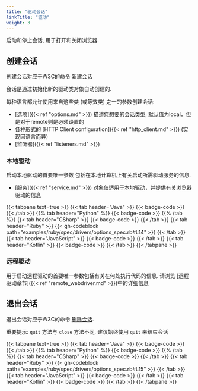 ```yaml
---
title: "驱动会话"
linkTitle: "驱动"
weight: 3
---
```


启动和停止会话, 用于打开和关闭浏览器.

## 创建会话

创建会话对应于W3C的命令 [新建会话](https://w3c.github.io/webdriver/#new-session) 

会话是通过初始化新的驱动类对象自动创建的.

每种语言都允许使用来自这些类 (或等效类) 之一的参数创建会话:

* [选项]({{< ref "options.md" >}}) 描述您想要的会话类型; 默认值为local，但是对于remote则是必须设置的
* 各种形式的 [HTTP Client configuration]({{< ref "http_client.md" >}}) (实现因语言而异)
* [监听器]({{< ref "listeners.md" >}})

### 本地驱动

启动本地驱动的首要唯一参数
包括在本地计算机上有关启动所需驱动服务的信息.

* [服务]({{< ref "service.md" >}}) 对象仅适用于本地驱动，并提供有关浏览器驱动的信息

{{< tabpane text=true >}}
{{< tab header="Java" >}}
{{< badge-code >}}
{{< /tab >}}
{{% tab header="Python" %}}
{{< badge-code >}}
{{% /tab %}}
{{< tab header="CSharp" >}}
{{< badge-code >}}
{{< /tab >}}
{{< tab header="Ruby" >}}
{{< gh-codeblock path="examples/ruby/spec/drivers/options_spec.rb#L14" >}}
{{< /tab >}}
{{< tab header="JavaScript" >}}
{{< badge-code >}}
{{< /tab >}}
{{< tab header="Kotlin" >}}
{{< badge-code >}}
{{< /tab >}}
{{< /tabpane >}}

### 远程驱动

用于启动远程驱动的首要唯一参数包括有关在何处执行代码的信息.
请浏览 [远程驱动章节]({{< ref "remote_webdriver.md" >}})中的详细信息


## 退出会话

退出会话对应于W3C的命令 [删除会话](https://w3c.github.io/webdriver/#delete-session).

重要提示: `quit` 方法与 `close` 方法不同,
建议始终使用 `quit` 来结束会话

{{< tabpane text=true >}}
{{< tab header="Java" >}}
{{< badge-code >}}
{{< /tab >}}
{{% tab header="Python" %}}
{{< badge-code >}}
{{% /tab %}}
{{< tab header="CSharp" >}}
{{< badge-code >}}
{{< /tab >}}
{{< tab header="Ruby" >}}
{{< gh-codeblock path="examples/ruby/spec/drivers/options_spec.rb#L15" >}}
{{< /tab >}}
{{< tab header="JavaScript" >}}
{{< badge-code >}}
{{< /tab >}}
{{< tab header="Kotlin" >}}
{{< badge-code >}}
{{< /tab >}}
{{< /tabpane >}}

